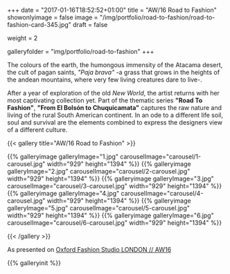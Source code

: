 +++
date = "2017-01-16T18:52:52+01:00"
title = "AW/16 Road to Fashion"
showonlyimage = false
image = "/img/portfolio/road-to-fashion/road-to-fashion-card-345.jpg"
draft = false

weight = 2

galleryfolder = "img/portfolio/road-to-fashion"
+++

The colours of the earth, the humongous immensity of the Atacama desert, the cult of pagan saints, *"Paja brava"*  -a grass that grows in the heights of the andean mountains, where very few living creatures dare to live-.

<!--more-->

After a year of exploration of the old *New World*, the artist returns with her most captivating collection yet. Part of the thematic series **"Road To Fashion"**, **"From El Bolsón to Chuquicamata"** captures the raw nature and living of the rural South American continent. In an ode to a different life soil, soul and survival are the elements combined to express the designers view of a different culture.

<!--more-->

{{< gallery title="AW/16 Road to Fashion" >}}

  {{% galleryimage galleryImage="1.jpg" carouselImage="carousel/1-carousel.jpg" width="929" height="1394" %}}
  {{% galleryimage galleryImage="2.jpg" carouselImage="carousel/2-carousel.jpg" width="929" height="1394" %}}
  {{% galleryimage galleryImage="3.jpg" carouselImage="carousel/3-carousel.jpg" width="929" height="1394" %}}
  {{% galleryimage galleryImage="4.jpg" carouselImage="carousel/4-carousel.jpg" width="929" height="1394" %}}
  {{% galleryimage galleryImage="5.jpg" carouselImage="carousel/5-carousel.jpg" width="929" height="1394" %}}
  {{% galleryimage galleryImage="6.jpg" carouselImage="carousel/6-carousel.jpg" width="929" height="1394" %}}

{{< /gallery >}}

As presented on <a href="http://www.oxfordfashionstudio.com/previous-shows/london-aw16/">Oxford Fashion Studio LONDON // AW16</a>

{{% galleryinit %}}
